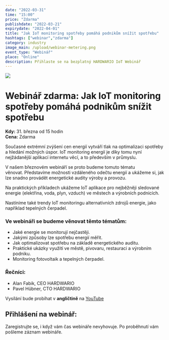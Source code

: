 ```yaml
---
date: "2022-03-31"
time: "15:00"
price: "Zdarma"
publishdate: "2022-03-21"
expirydate: "2022-04-01"
title: "Jak IoT monitoring spotřeby pomáhá podnikům snížit spotřebu"
hashtags: ["webinar","zdarma"]
category: industry
image_main: /upload/webinar-metering.png
event_type: "Webinář"
place: "Online"
description: Přihlaste se na bezplatný HARDWARIO IoT Webinář
---
```


<div class = "row">
<div class = "col pr-30 font-17 font-lnh30">
<img class = "w-100" src = "/upload/webinar-metering.png"/>
 <h1 class="font-weight-black font-36 font-md-46 pb-20 pb-md-30 font-md-lnh48 d-none" style = "">Webinář zdarma: Jak IoT monitoring spotřeby pomáhá podnikům snížit spotřebu</h1>

<p class = "pt-15 pb-15">
<strong>Kdy:</strong> 31. března od 15 hodin<br/>
<strong>Cena:</strong> Zdarma</p>

<p class = "pb-15">Současné extrémní zvýšení cen energií vytváří tlak na optimalizaci spotřeby a hledání možných úspor. IoT monitoring energií je díky tomu nyní nejžádanější aplikací internetu věcí, a to především v průmyslu.</p>

<p class = "pb-25">V našem březnovém webináří se proto budeme tomuto tématu věnovat. Představíme možnosti vzdáleného odečtu energií a ukážeme si, jak lze snadno provádět energetické audity výroby a provozu.</p>

<p class = "pb-25">Na praktických příkladech ukážeme IoT aplikace pro nejběžněji sledované energie (elektřina, voda, plyn, vzduch) ve městech a výrobních podnicích.</p>

<p class = "pb-25">Nastíníme také trendy IoT monitoringu alternativních zdrojů energie, jako například tepelných čerpadel.</p>


<h3 class = "font-weight-bold font-20 pb-10">Ve webináři se budeme věnovat těmto tématům:</h3>
<ul class = "pb-15">
<li class = "pb-0">Jaké energie se monitorují nejčastěji.</li>
<li class = "pb-0">Jakými způsoby lze spotřebu energií měřit.</li>
<li class = "pb-0">Jak optimalizovat spotřebu na základě energetického auditu.</li>
<li class = "pb-0">Praktické ukázky využití ve městě, pivovaru, restauraci a výrobním podniku.</li>
<li class = "pb-0">Monitoring fotovoltaik a tepelných čerpadel.</li>
</ul>

<h3 class = "font-weight-bold font-20 pb-10">Řečníci:</h3>
<ul class = "pb-15">
<li class = "pb-0">Alan Fabik, CEO HARDWARIO</li>
<li class = "pb-0">Pavel Hübner, CTO HARDWARIO</li>
</ul>

<p>Vysílání bude probíhat v <strong>angličtině</strong> na <a target = "_blank" href = "https://www.youtube.com/hardwario/">YouTube</a></p>

</div>
<div class = "col-12 col-md-5">
<div class = "px-10 py-20 mb-20 shadow">
<h2 class = "font-weight-black font-24 font-md-24 mb-20">Přihlášení na webinář:</h2>
<script charset="utf-8" type="text/javascript" src="//js.hsforms.net/forms/shell.js"></script>
<script>
jQuery(window).scroll(function() {
if (!jQuery('.hbspt-form').length) {
hbspt.forms.create({
    portalId: "5453210",
    formId: "40e49378-46dc-4acc-98d3-2188c2f9c109"
});
}
});
</script>
<p class = "font-14 font-lnh16">Zaregistrujte se, i když vám čas webináře nevyhovuje. Po proběhnutí vám pošleme záznam webináře.</p>
</div>
</div>
</div>
